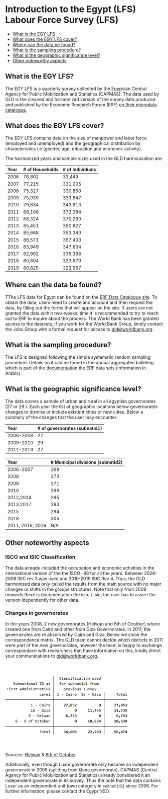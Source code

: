 
# Introduction to the Egypt (LFS) Labour Force Survey (LFS)

- [What is the EGY LFS](#what-is-the-egy-lfs)
- [What does the EGY LFS cover?](#what-does-the-egy-lfs-cover)
- [Where can the data be found?](#where-can-the-data-be-found)
- [What is the sampling procedure?](#what-is-the-sampling-procedure)
- [What is the geographic significance level?](#what-is-the-geographic-significance-level)
- [Other noteworthy aspects](#other-noteworthy-aspects)


## What is the EGY LFS?

The EGY LFS is a quarterly survey collected by the Egypcian Central Agency for Public Mobilization and Statistics (CAPMAS). The data used by GLD is the cleaned and harmonized version of the survey data produced and published by the Economic Research Forum (ERF) [on their microdata catalogue](http://www.erfdataportal.com/index.php/catalog). 

## What does the EGY LFS cover?

The EGY LFS contains data on the size of manpower and labor force (employed and unemployed) and the geographical distribution by characteristics i.e (gender, age, education,and economic activity). 

The harmonized years and sample sizes used in the GLD harmonization are:

| Year	| # of Households	| # of Individuals	|
| :-------	| :--------		| :--------	 	|
| 2006	| 76,802	| 33,449	|
| 2007	| 77,215	| 331,005	|
| 2008	| 75,327	| 330,850 |
| 2009	| 75,039	| 333,847	|
| 2010	| 79,834	| 343,913	|
| 2011	| 88,108	| 372,384	|
| 2012	| 88,324	| 370,290 |
| 2013	| 85,451  | 350,827 |
| 2014	| 85,668	| 353,340 |
| 2015	| 86,571	| 357,400 |
| 2016	| 83,949	| 347,604 |
| 2017	| 82,902	| 335,396 |
| 2018	| 80,804	| 323,679 |
| 2019	| 80,825	| 322,957 |

## Where can the data be found?

TThe LFS data for Egypt can be found on the [ERF Data Catalogue site](http://www.erfdataportal.com/index.php/catalog#_r=&collection=HLFS&country=225&dtype=&from=1963&page=1&ps=&sid=&sk=&sort_by=nation&sort_order=&to=2021&topic=&view=s&vk=). To obtain the data, users need to create and account and then request the data, by filling out the forms that will appear on the site. If users are not granted the data within two-weeks’ time it is recommended to try to reach out to ERF to inquire about the process. The World Bank has been granted access to the datasets, if you work for the World Bank Group, kindly contact the Jobs Group with a formal request for access to [gld@worldbank.org](gld@worldbank.org).

## What is the sampling procedure?

The LFS is designed following the simple systematic random sampling procedure. Details on it can be found in the annual aggregated bulleting which is part of the [documentation](http://www.erfdataportal.com/index.php/catalog/141/related-materials) the ERF data sets (information in Arabic).


## What is the geographic significance level?

The data covers a sample of urban and rural in all egyptian governorates (27 or 29 ). Each year the list of geographic locations below governorates changes to dismiss or include existent cities or new cities. Below a summary of the changes that the user may encounter. 

| Year	| # of governorates (subnatid1)	|
| :-------	| :--------		|
| 2006-2008	| 27	|
| 2009-2010	| 29	|
| 2011-2019	| 27 |

| Year	| # Municipal divisions (subnatid2)	|
| :-------	| :--------		|
| 2006-2007	| 269	|
| 2008 | 273 |
| 2009	| 271 |
| 2010	| 299 |
| 2012,2014	| 295 |
| 2013,2017	| 293 |
| 2015	| 294 |
| 2018	| 305 |
| 2011, 2016, 2019	| N/A |

## Other noteworthy aspects

### ISCO and ISIC Classification

The data already included the occupation and economic activities in the international version of the the ISCO -88 for all the years. Between 2006-2008 ISIC rev 3 was used and 2010-2019 ISIC Rev 4. Thus, the GLD harmonized data only called the results from the main source with no major changes or shifts in the groups structures. Note that only from 2009 onwards there is documentation the isco / isic;   the user has to assert the version idependently for other data.

### Changes in governorates

In the years 2008, 2 new governorates (Helwan and 6th of Ocotber) where created one from Cairo and other from Giza Governorates. In 2011, the governorates are re absorved by Cairo and Giza. Below we show the correspondance matrix. The GLD team cannot decide which districts in 2011 were part of the new governorates, however the team is happy to exchange correspondace with researchers that have information on this, kindly direct your communications to [gld@worldbank.org](gld@worldbank.org).

<br></br>
![subnat](utilities/subnat.PNG)
<br></br>

Sources: [Helwan](https://en.wikipedia.org/wiki/Helwan_Governorate) & [6th of October](https://en.wikipedia.org/wiki/6th_of_October_Governorate#:~:text=The%206th%20of%20October%20Governorate%20was%20split%20from%20the%20Giza,Egypt's%20most%20densely%20populated%20governorates.)

Additionally, even though Luxor governorate only became an independent governorate in 2009 (splitting from Qena governorate), CAPMAS (Central Agency for Public Mobilization and Statistics) already considered it an independent governorate in its survey. Thus the note that the data contains Luxor as an independent unit (own category in `subnatid1`) since 2006. For further information, please contact the Egypt NSO.

